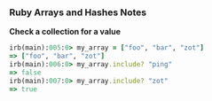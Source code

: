### Ruby Arrays and Hashes Notes

**Check a collection for a value**
```ruby
irb(main):005:0> my_array = ["foo", "bar", "zot"]
=> ["foo", "bar", "zot"]
irb(main):006:0> my_array.include? "ping"
=> false
irb(main):007:0> my_array.include? "zot"
=> true
```

